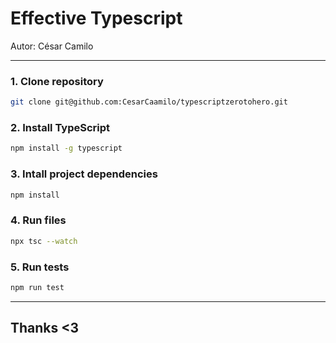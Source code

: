 # Effective Typescript

Autor: César Camilo

---

### 1. Clone repository

```bash
git clone git@github.com:CesarCaamilo/typescriptzerotohero.git
```

### 2. Install TypeScript 

```bash
npm install -g typescript
```

### 3. Intall project dependencies 

```bash
npm install
```

### 4. Run files 

```bash
npx tsc --watch
```

### 5.  Run tests

```bash
npm run test
```

---
Thanks <3
---
